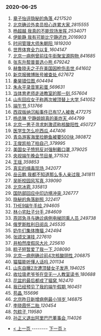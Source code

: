### 2020-06-25 
1. [ 章子怡评隐秘的角落 ](https://s.weibo.com/weibo?q=%23%E7%AB%A0%E5%AD%90%E6%80%A1%E8%AF%84%E9%9A%90%E7%A7%98%E7%9A%84%E8%A7%92%E8%90%BD%23&Refer=top) *4217520*
1. [ 北京确诊外卖员担心连累大家 ](https://s.weibo.com/weibo?q=%23%E5%8C%97%E4%BA%AC%E7%A1%AE%E8%AF%8A%E5%A4%96%E5%8D%96%E5%91%98%E6%8B%85%E5%BF%83%E8%BF%9E%E7%B4%AF%E5%A4%A7%E5%AE%B6%23&Refer=top) *2815555*
1. [ 杨超越 我真的不能现场发挥 ](https://s.weibo.com/weibo?q=%E6%9D%A8%E8%B6%85%E8%B6%8A%20%E6%88%91%E7%9C%9F%E7%9A%84%E4%B8%8D%E8%83%BD%E7%8E%B0%E5%9C%BA%E5%8F%91%E6%8C%A5&Refer=top) *2534071*
1. [ 伊能静 我有可能比宁静还炸 ](https://s.weibo.com/weibo?q=%E4%BC%8A%E8%83%BD%E9%9D%99%20%E6%88%91%E6%9C%89%E5%8F%AF%E8%83%BD%E6%AF%94%E5%AE%81%E9%9D%99%E8%BF%98%E7%82%B8&Refer=top) *2016903*
1. [ 时间管理大师朱朝阳 ](https://s.weibo.com/weibo?q=%23%E6%97%B6%E9%97%B4%E7%AE%A1%E7%90%86%E5%A4%A7%E5%B8%88%E6%9C%B1%E6%9C%9D%E9%98%B3%23&Refer=top) *1819200*
1. [ 世界体育全力以复 ](https://s.weibo.com/weibo?q=%23%E4%B8%96%E7%95%8C%E4%BD%93%E8%82%B2%E5%85%A8%E5%8A%9B%E4%BB%A5%E5%A4%8D%23&Refer=top) *1604147*
1. [ 北京一病例曾前往牛街聚宝源购物 ](https://s.weibo.com/weibo?q=%23%E5%8C%97%E4%BA%AC%E4%B8%80%E7%97%85%E4%BE%8B%E6%9B%BE%E5%89%8D%E5%BE%80%E7%89%9B%E8%A1%97%E8%81%9A%E5%AE%9D%E6%BA%90%E8%B4%AD%E7%89%A9%23&Refer=top) *841685*
1. [ 张东升帮普普选小熊 ](https://s.weibo.com/weibo?q=%23%E5%BC%A0%E4%B8%9C%E5%8D%87%E5%B8%AE%E6%99%AE%E6%99%AE%E9%80%89%E5%B0%8F%E7%86%8A%23&Refer=top) *679242*
1. [ 赫鲁晓夫之子在美国因枪伤去世 ](https://s.weibo.com/weibo?q=%23%E8%B5%AB%E9%B2%81%E6%99%93%E5%A4%AB%E4%B9%8B%E5%AD%90%E5%9C%A8%E7%BE%8E%E5%9B%BD%E5%9B%A0%E6%9E%AA%E4%BC%A4%E5%8E%BB%E4%B8%96%23&Refer=top) *641602*
1. [ 新京报微博账号被查处 ](https://s.weibo.com/weibo?q=%23%E6%96%B0%E4%BA%AC%E6%8A%A5%E5%BE%AE%E5%8D%9A%E8%B4%A6%E5%8F%B7%E8%A2%AB%E6%9F%A5%E5%A4%84%23&Refer=top) *627672*
1. [ 秦昊错位图 ](https://s.weibo.com/weibo?q=%23%E7%A7%A6%E6%98%8A%E9%94%99%E4%BD%8D%E5%9B%BE%23&Refer=top) *604494*
1. [ 朱永平录音笔彩蛋 ](https://s.weibo.com/weibo?q=%23%E6%9C%B1%E6%B0%B8%E5%B9%B3%E5%BD%95%E9%9F%B3%E7%AC%94%E5%BD%A9%E8%9B%8B%23&Refer=top) *569631*
1. [ 当体育老师走进教室的那一刻 ](https://s.weibo.com/weibo?q=%23%E5%BD%93%E4%BD%93%E8%82%B2%E8%80%81%E5%B8%88%E8%B5%B0%E8%BF%9B%E6%95%99%E5%AE%A4%E7%9A%84%E9%82%A3%E4%B8%80%E5%88%BB%23&Refer=top) *557604*
1. [ 山东回应女子称两次被顶替上大学 ](https://s.weibo.com/weibo?q=%23%E5%B1%B1%E4%B8%9C%E5%9B%9E%E5%BA%94%E5%A5%B3%E5%AD%90%E7%A7%B0%E4%B8%A4%E6%AC%A1%E8%A2%AB%E9%A1%B6%E6%9B%BF%E4%B8%8A%E5%A4%A7%E5%AD%A6%23&Refer=top) *541052*
1. [ 端午节 ](https://s.weibo.com/weibo?q=%E7%AB%AF%E5%8D%88%E8%8A%82&Refer=top) *513766*
1. [ 西双版纳沉船事件已有17人被救 ](https://s.weibo.com/weibo?q=%E8%A5%BF%E5%8F%8C%E7%89%88%E7%BA%B3%E6%B2%89%E8%88%B9%E4%BA%8B%E4%BB%B6%E5%B7%B2%E6%9C%8917%E4%BA%BA%E8%A2%AB%E6%95%91&Refer=top) *477275*
1. [ 杨丞琳 宁静姐姐真的美炸天 ](https://s.weibo.com/weibo?q=%E6%9D%A8%E4%B8%9E%E7%90%B3%20%E5%AE%81%E9%9D%99%E5%A7%90%E5%A7%90%E7%9C%9F%E7%9A%84%E7%BE%8E%E7%82%B8%E5%A4%A9&Refer=top) *464799*
1. [ 北京一男子寻求刺激谎称核酸阳性 ](https://s.weibo.com/weibo?q=%23%E5%8C%97%E4%BA%AC%E4%B8%80%E7%94%B7%E5%AD%90%E5%AF%BB%E6%B1%82%E5%88%BA%E6%BF%80%E8%B0%8E%E7%A7%B0%E6%A0%B8%E9%85%B8%E9%98%B3%E6%80%A7%23&Refer=top) *450727*
1. [ 医学生怎么吃西瓜 ](https://s.weibo.com/weibo?q=%23%E5%8C%BB%E5%AD%A6%E7%94%9F%E6%80%8E%E4%B9%88%E5%90%83%E8%A5%BF%E7%93%9C%23&Refer=top) *447406*
1. [ 青岛游客海里捡鲍鱼被要500块 ](https://s.weibo.com/weibo?q=%23%E9%9D%92%E5%B2%9B%E6%B8%B8%E5%AE%A2%E6%B5%B7%E9%87%8C%E6%8D%A1%E9%B2%8D%E9%B1%BC%E8%A2%AB%E8%A6%81500%E5%9D%97%23&Refer=top) *380872*
1. [ 王俊凯拍了拍自己 ](https://s.weibo.com/weibo?q=%23%E7%8E%8B%E4%BF%8A%E5%87%AF%E6%8B%8D%E4%BA%86%E6%8B%8D%E8%87%AA%E5%B7%B1%23&Refer=top) *379995*
1. [ 美国女子愤怒反对强制戴口罩 ](https://s.weibo.com/weibo?q=%23%E7%BE%8E%E5%9B%BD%E5%A5%B3%E5%AD%90%E6%84%A4%E6%80%92%E5%8F%8D%E5%AF%B9%E5%BC%BA%E5%88%B6%E6%88%B4%E5%8F%A3%E7%BD%A9%23&Refer=top) *379025*
1. [ 央视端午晚会节目单 ](https://s.weibo.com/weibo?q=%23%E5%A4%AE%E8%A7%86%E7%AB%AF%E5%8D%88%E6%99%9A%E4%BC%9A%E8%8A%82%E7%9B%AE%E5%8D%95%23&Refer=top) *371532*
1. [ 王瑶 ](https://s.weibo.com/weibo?q=%E7%8E%8B%E7%91%B6&Refer=top) *359853*
1. [ 真实的缉毒现场 ](https://s.weibo.com/weibo?q=%23%E7%9C%9F%E5%AE%9E%E7%9A%84%E7%BC%89%E6%AF%92%E7%8E%B0%E5%9C%BA%23&Refer=top) *342077*
1. [ 岳云鹏 我都不知道那么多人亲过我 ](https://s.weibo.com/weibo?q=%E5%B2%B3%E4%BA%91%E9%B9%8F%20%E6%88%91%E9%83%BD%E4%B8%8D%E7%9F%A5%E9%81%93%E9%82%A3%E4%B9%88%E5%A4%9A%E4%BA%BA%E4%BA%B2%E8%BF%87%E6%88%91&Refer=top) *341811*
1. [ 吴昕校园风写真 ](https://s.weibo.com/weibo?q=%23%E5%90%B4%E6%98%95%E6%A0%A1%E5%9B%AD%E9%A3%8E%E5%86%99%E7%9C%9F%23&Refer=top) *339090*
1. [ 北京冰雹 ](https://s.weibo.com/weibo?q=%E5%8C%97%E4%BA%AC%E5%86%B0%E9%9B%B9&Refer=top) *335813*
1. [ 国防部回应中印边境冲突 ](https://s.weibo.com/weibo?q=%E5%9B%BD%E9%98%B2%E9%83%A8%E5%9B%9E%E5%BA%94%E4%B8%AD%E5%8D%B0%E8%BE%B9%E5%A2%83%E5%86%B2%E7%AA%81&Refer=top) *326777*
1. [ 隐秘的角落剧照 ](https://s.weibo.com/weibo?q=%E9%9A%90%E7%A7%98%E7%9A%84%E8%A7%92%E8%90%BD%E5%89%A7%E7%85%A7&Refer=top) *322417*
1. [ THE9端午手绘 ](https://s.weibo.com/weibo?q=%23THE9%E7%AB%AF%E5%8D%88%E6%89%8B%E7%BB%98%23&Refer=top) *294605*
1. [ 林小宅肚子分手 ](https://s.weibo.com/weibo?q=%23%E6%9E%97%E5%B0%8F%E5%AE%85%E8%82%9A%E5%AD%90%E5%88%86%E6%89%8B%23&Refer=top) *284609*
1. [ 燕郊急寻与确诊病例电梯同乘人员 ](https://s.weibo.com/weibo?q=%E7%87%95%E9%83%8A%E6%80%A5%E5%AF%BB%E4%B8%8E%E7%A1%AE%E8%AF%8A%E7%97%85%E4%BE%8B%E7%94%B5%E6%A2%AF%E5%90%8C%E4%B9%98%E4%BA%BA%E5%91%98&Refer=top) *249738*
1. [ 俄罗斯胜利日阅兵 ](https://s.weibo.com/weibo?q=%23%E4%BF%84%E7%BD%97%E6%96%AF%E8%83%9C%E5%88%A9%E6%97%A5%E9%98%85%E5%85%B5%23&Refer=top) *245535*
1. [ 奶牛们集体撸猫 ](https://s.weibo.com/weibo?q=%E5%A5%B6%E7%89%9B%E4%BB%AC%E9%9B%86%E4%BD%93%E6%92%B8%E7%8C%AB&Refer=top) *242494*
1. [ 张颂文演技 ](https://s.weibo.com/weibo?q=%23%E5%BC%A0%E9%A2%82%E6%96%87%E6%BC%94%E6%8A%80%23&Refer=top) *227610*
1. [ 井柏然度假风大片 ](https://s.weibo.com/weibo?q=%23%E4%BA%95%E6%9F%8F%E7%84%B6%E5%BA%A6%E5%81%87%E9%A3%8E%E5%A4%A7%E7%89%87%23&Refer=top) *225610*
1. [ 粽子短暂爱了我一下 ](https://s.weibo.com/weibo?q=%23%E7%B2%BD%E5%AD%90%E7%9F%AD%E6%9A%82%E7%88%B1%E4%BA%86%E6%88%91%E4%B8%80%E4%B8%8B%23&Refer=top) *208090*
1. [ 北京一病例确诊前4次核酸阴性 ](https://s.weibo.com/weibo?q=%E5%8C%97%E4%BA%AC%E4%B8%80%E7%97%85%E4%BE%8B%E7%A1%AE%E8%AF%8A%E5%89%8D4%E6%AC%A1%E6%A0%B8%E9%85%B8%E9%98%B4%E6%80%A7&Refer=top) *206875*
1. [ 猫猫能听懂人话吗 ](https://s.weibo.com/weibo?q=%23%E7%8C%AB%E7%8C%AB%E8%83%BD%E5%90%AC%E6%87%82%E4%BA%BA%E8%AF%9D%E5%90%97%23&Refer=top) *201134*
1. [ 山东自曝2次遭顶替女子发声 ](https://s.weibo.com/weibo?q=%23%E5%B1%B1%E4%B8%9C%E8%87%AA%E6%9B%9D2%E6%AC%A1%E9%81%AD%E9%A1%B6%E6%9B%BF%E5%A5%B3%E5%AD%90%E5%8F%91%E5%A3%B0%23&Refer=top) *194025*
1. [ 收垃圾老爷爷在空无一人教室读书 ](https://s.weibo.com/weibo?q=%23%E6%94%B6%E5%9E%83%E5%9C%BE%E8%80%81%E7%88%B7%E7%88%B7%E5%9C%A8%E7%A9%BA%E6%97%A0%E4%B8%80%E4%BA%BA%E6%95%99%E5%AE%A4%E8%AF%BB%E4%B9%A6%23&Refer=top) *180688*
1. [ 花盆的最后都成了猫窝 ](https://s.weibo.com/weibo?q=%23%E8%8A%B1%E7%9B%86%E7%9A%84%E6%9C%80%E5%90%8E%E9%83%BD%E6%88%90%E4%BA%86%E7%8C%AB%E7%AA%9D%23&Refer=top) *162470*
1. [ 我已经预见了我的端午假期 ](https://s.weibo.com/weibo?q=%23%E6%88%91%E5%B7%B2%E7%BB%8F%E9%A2%84%E8%A7%81%E4%BA%86%E6%88%91%E7%9A%84%E7%AB%AF%E5%8D%88%E5%81%87%E6%9C%9F%23&Refer=top) *160451*
1. [ 苟晶 ](https://s.weibo.com/weibo?q=%E8%8B%9F%E6%99%B6&Refer=top) *155696*
1. [ 北京昨日新增病例最小18岁 ](https://s.weibo.com/weibo?q=%23%E5%8C%97%E4%BA%AC%E6%98%A8%E6%97%A5%E6%96%B0%E5%A2%9E%E7%97%85%E4%BE%8B%E6%9C%80%E5%B0%8F18%E5%B2%81%23&Refer=top) *146875*
1. [ 李晓霞怀二胎 ](https://s.weibo.com/weibo?q=%23%E6%9D%8E%E6%99%93%E9%9C%9E%E6%80%80%E4%BA%8C%E8%83%8E%23&Refer=top) *120454*
1. [ 包粽子 ](https://s.weibo.com/weibo?q=%E5%8C%85%E7%B2%BD%E5%AD%90&Refer=top) *119580*
1. [ 孙正义退出阿里巴巴董事会 ](https://s.weibo.com/weibo?q=%23%E5%AD%99%E6%AD%A3%E4%B9%89%E9%80%80%E5%87%BA%E9%98%BF%E9%87%8C%E5%B7%B4%E5%B7%B4%E8%91%A3%E4%BA%8B%E4%BC%9A%23&Refer=top) *114026* 

- [ < 上一页 ](https://github.com/able8/weibo-hot-record/blob/master/2020-06-24.md) -------- [ 下一页 > ](https://github.com/able8/weibo-hot-record/blob/master/2020-06-26.md)